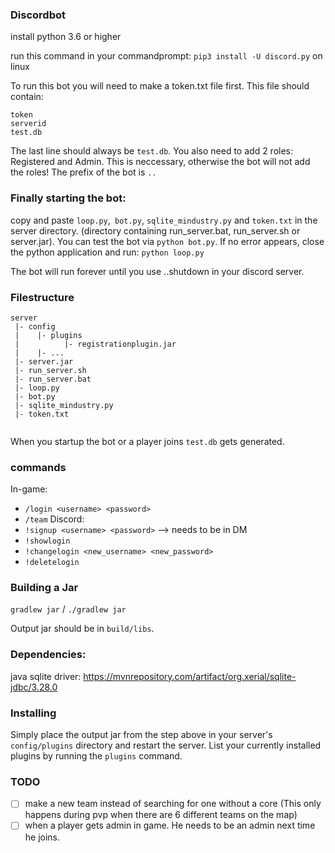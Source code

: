### Discordbot
install python 3.6 or higher

run this command in your commandprompt: `pip3 install -U discord.py` on linux


To run this bot you will need to make a token.txt file first. This file should contain:
```
token
serverid
test.db
```
The last line should always be `test.db`.
You also need to add 2 roles: Registered and Admin. This is neccessary, otherwise the bot will not add the roles! The prefix of the bot is `..`

### Finally starting the bot:
copy and paste `loop.py`,` bot.py`, `sqlite_mindustry.py` and `token.txt` in the server directory. (directory containing run_server.bat, run_server.sh or server.jar). You can test the bot via `python bot.py`. If no error appears, close the python application and run:
`python loop.py`

The bot will run forever until you use ..shutdown in your discord server.

### Filestructure
```
server
 |- config
 |    |- plugins
 |          |- registrationplugin.jar
 |    |- ...
 |- server.jar
 |- run_server.sh
 |- run_server.bat
 |- loop.py
 |- bot.py
 |- sqlite_mindustry.py
 |- token.txt
 
```
When you startup the bot or a player joins `test.db` gets generated.

### commands
In-game:
* `/login <username> <password>`
* `/team` 
Discord:
* `!signup <username> <password>` --> needs to be in DM
* `!showlogin`
* `!changelogin <new_username> <new_password>`
* `!deletelogin`

### Building a Jar

`gradlew jar` / `./gradlew jar`

Output jar should be in `build/libs`.

### Dependencies:
java sqlite driver: https://mvnrepository.com/artifact/org.xerial/sqlite-jdbc/3.28.0

### Installing

Simply place the output jar from the step above in your server's `config/plugins` directory and restart the server.
List your currently installed plugins by running the `plugins` command.

### TODO
* [ ] make a new team instead of searching for one without a core (This only happens during pvp when there are 6 different teams on the map)
* [ ] when a player gets admin in game. He needs to be an admin next time he joins.
